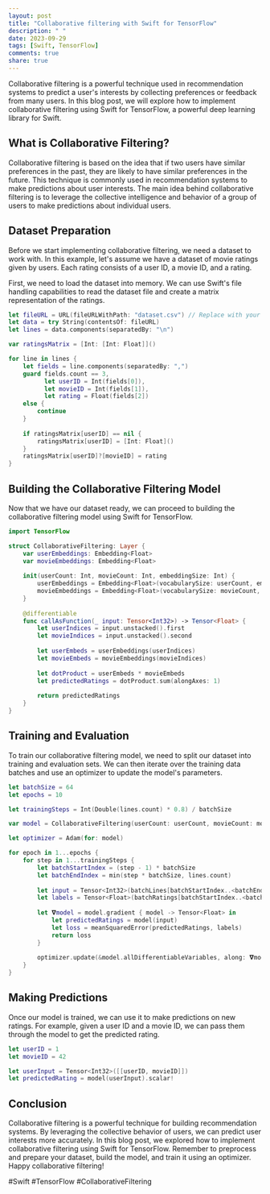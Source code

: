 ```yaml
---
layout: post
title: "Collaborative filtering with Swift for TensorFlow"
description: " "
date: 2023-09-29
tags: [Swift, TensorFlow]
comments: true
share: true
---
```


Collaborative filtering is a powerful technique used in recommendation systems to predict a user's interests by collecting preferences or feedback from many users. In this blog post, we will explore how to implement collaborative filtering using Swift for TensorFlow, a powerful deep learning library for Swift.

## What is Collaborative Filtering?

Collaborative filtering is based on the idea that if two users have similar preferences in the past, they are likely to have similar preferences in the future. This technique is commonly used in recommendation systems to make predictions about user interests. The main idea behind collaborative filtering is to leverage the collective intelligence and behavior of a group of users to make predictions about individual users.

## Dataset Preparation

Before we start implementing collaborative filtering, we need a dataset to work with. In this example, let's assume we have a dataset of movie ratings given by users. Each rating consists of a user ID, a movie ID, and a rating.

First, we need to load the dataset into memory. We can use Swift's file handling capabilities to read the dataset file and create a matrix representation of the ratings.

```swift
let fileURL = URL(fileURLWithPath: "dataset.csv") // Replace with your dataset file path
let data = try String(contentsOf: fileURL)
let lines = data.components(separatedBy: "\n")

var ratingsMatrix = [Int: [Int: Float]]()

for line in lines {
    let fields = line.components(separatedBy: ",")
    guard fields.count == 3,
          let userID = Int(fields[0]),
          let movieID = Int(fields[1]),
          let rating = Float(fields[2])
    else {
        continue
    }
    
    if ratingsMatrix[userID] == nil {
        ratingsMatrix[userID] = [Int: Float]()
    }
    ratingsMatrix[userID]?[movieID] = rating
}
```

## Building the Collaborative Filtering Model

Now that we have our dataset ready, we can proceed to building the collaborative filtering model using Swift for TensorFlow.

```swift
import TensorFlow

struct CollaborativeFiltering: Layer {
    var userEmbeddings: Embedding<Float>
    var movieEmbeddings: Embedding<Float>
    
    init(userCount: Int, movieCount: Int, embeddingSize: Int) {
        userEmbeddings = Embedding<Float>(vocabularySize: userCount, embeddingSize: embeddingSize)
        movieEmbeddings = Embedding<Float>(vocabularySize: movieCount, embeddingSize: embeddingSize)
    }
    
    @differentiable
    func callAsFunction(_ input: Tensor<Int32>) -> Tensor<Float> {
        let userIndices = input.unstacked().first
        let movieIndices = input.unstacked().second
        
        let userEmbeds = userEmbeddings(userIndices)
        let movieEmbeds = movieEmbeddings(movieIndices)
        
        let dotProduct = userEmbeds * movieEmbeds
        let predictedRatings = dotProduct.sum(alongAxes: 1)
        
        return predictedRatings
    }
}
```

## Training and Evaluation

To train our collaborative filtering model, we need to split our dataset into training and evaluation sets. We can then iterate over the training data batches and use an optimizer to update the model's parameters.

```swift
let batchSize = 64
let epochs = 10

let trainingSteps = Int(Double(lines.count) * 0.8) / batchSize

var model = CollaborativeFiltering(userCount: userCount, movieCount: movieCount, embeddingSize: 32)

let optimizer = Adam(for: model)

for epoch in 1...epochs {
    for step in 1...trainingSteps {
        let batchStartIndex = (step - 1) * batchSize
        let batchEndIndex = min(step * batchSize, lines.count)
        
        let input = Tensor<Int32>(batchLines[batchStartIndex..<batchEndIndex])
        let labels = Tensor<Float>(batchRatings[batchStartIndex..<batchEndIndex])
        
        let 𝛁model = model.gradient { model -> Tensor<Float> in
            let predictedRatings = model(input)
            let loss = meanSquaredError(predictedRatings, labels)
            return loss
        }
        
        optimizer.update(&model.allDifferentiableVariables, along: 𝛁model)
    }
}
```

## Making Predictions

Once our model is trained, we can use it to make predictions on new ratings. For example, given a user ID and a movie ID, we can pass them through the model to get the predicted rating.

```swift
let userID = 1
let movieID = 42

let userInput = Tensor<Int32>([[userID, movieID]])
let predictedRating = model(userInput).scalar!
```

## Conclusion

Collaborative filtering is a powerful technique for building recommendation systems. By leveraging the collective behavior of users, we can predict user interests more accurately. In this blog post, we explored how to implement collaborative filtering using Swift for TensorFlow. Remember to preprocess and prepare your dataset, build the model, and train it using an optimizer. Happy collaborative filtering!

#Swift #TensorFlow #CollaborativeFiltering